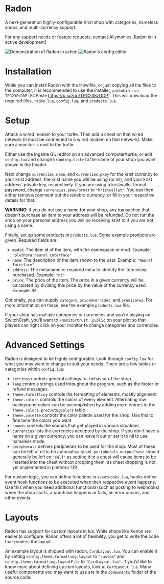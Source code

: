 # Radon

A next-generation highly-configurable Krist shop with categories, nameless shops, and multi-currency support.

For any support needs or feature requests, contact Allymonies. Radon is in active development!

![Demonstration of Radon in action](https://user-images.githubusercontent.com/7727003/211228781-40f30016-ed4c-4e9f-84b7-6b6108ef657d.png)
![Radon's config editor](https://user-images.githubusercontent.com/7727003/211228836-8a7a9d10-b5a2-49a6-a8f3-63626c34c8bf.png)



# Installation

While you can install Radon with the Howlfile, or just copying all the files to the computer, it is recommended to use the installer, `pastebin run TPG238zDDP` (SCPaste https://p.sc3.io/TPG238zDDP). This will download the required files, `radon.lua`, `config.lua`, and `products.lua`.

# Setup

Attach a wired modem to your turtle. Then add a chest on that wired network (it must be connected to a wired modem on that network). Make sure a monitor is next to the turtle.

Either use the ingame GUI editor on an advanced computer/turtle, or edit `config.lua` and change `branding.title` to the name of your shop you want shown in the header.

Next change `currencies.name`, and `currencies.pkey` for the krist currency to your krist address, the krist name you will be using (or nil), and your krist address' private key, respectively. If you are using a kristwallet format password, change `currencies.pkeyFormat` to `"kristwallet"`. You can then either remove/comment out the tenebra currency, or fill in your respective details for that.

**WARNING**: If you do not use a name for your shop, any transaction that doesn't purchase an item to your address will be refunded. Do not run the shop on your personal address you will be receiving krist to if you are not using a name.

Finally, set up some products in `products.lua`. Some example products are given. Required fields are:
- `modid`: The item id of the item, with the namespace or mod. Example: `"plethora:neural_interface"`
- `name`: The description of the item shown to the user. Example: `"Neural Interface"`
- `address`: The metaname or required meta to identify the item being purchased. Example: `"ni"`
- `price`: The price of the item. The price in a given currency will be calculated by dividing this price by the value of the currency used. Example: `50`

Optionally, you can supply `category`, `priceOverrides`, and `predicates`. For more information on these, see the example `products.lua` file.

If your shop has multiple categories or currencies and you're playing on SwitchCraft, you'll want to `/monitortrust .public` on your plot so that players can right click on your monitor to change categories and currencies.

# Advanced Settings

Radon is designed to be highly configurable. Look through `config.lua` for what you may want to change to suit your needs. There are a few tables or categories within `config.lua`:
- `settings` controls general settings for behavior of the shop.
- `lang` controls strings used throughout the program, such as the footer or refund messages.
- `theme.formatting` controls the formatting of elements, mostly alignment
- `theme.colors` controls the colors of every element. Alternating row background colors can be accomplished by adding more entries to the `theme.colors.productBgColors` table
- `theme.palette` controls the color palette used for the shop. Use this to fine tune the colors you want
- `sounds` controls the sounds that get played in various situations
- `currencies` lists the currencies accepted by the shop. If you don't have a name on a given currency, you can leave it out or set it to nil to use nameless mode.
- `peripherals` defines peripherals to be used for the shop. Most of these can be left at nil to be automatically set. `peripherals.outputChest` should generally be left on `"self"` as setting it to a chest will cause items to be inserted into the chest without dropping them, as chest dropping is not yet implemented in plethora 1.19

For custom logic, you can define functions in `eventHooks.lua`, hooks define event hook functions to be executed when their respective event happens. Use this when you need additional functional (such as posting to webhooks) when the shop starts, a purchase happens or fails, an error occurs, and other events.

# Layouts

Radon has support for custom layouts in lua. While shops like Xenon are easier to configure, Radon offers a lot of flexibility, you get to write the code that renders the layout.


An example layout is shipped with radon, `CardLayout.lua`. You can enable it by setting `config.theme.formatting.layout` to `"custom"` and `config.theme.formatting.layoutFile` to `"CardLayout.lua"`. If you'd like to know more about defining custom layouts, look at `CardLayout.lua`. Many useful components you may want to use are in the `components` folder of the source code.
